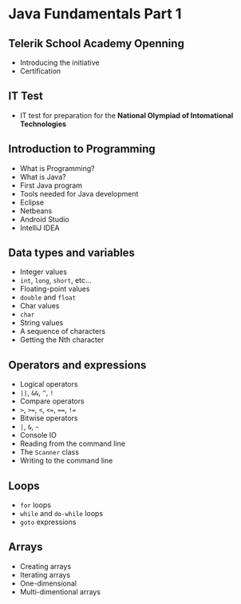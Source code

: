 # Java Fundamentals Part 1

##  Telerik School Academy Openning

*   Introducing the initiative
*   Certification

##  IT Test

*   IT test for preparation for the **National Olympiad of Intomational Technologies**

##  Introduction to Programming

*   What is Programming?
*   What is Java?
*   First Java program
*   Tools needed for Java development
  *   Eclipse
  *   Netbeans
  *   Android Studio
  *   IntelliJ IDEA

##  Data types and variables

*   Integer values
  *   `int`, `long`, `short`, etc...
*   Floating-point values
  *   `double` and `float`
*   Char values
  *   `char`
*   String values
  * A sequence of characters
  * Getting the Nth character

##  Operators and expressions

*   Logical operators
  *   `||`, `&&`, `^`, `!`
*   Compare operators
  *   `>`, `>=`, `<`, `<=`, `==`, `!=`
*   Bitwise operators
  *   `|`, `&`, `~`
*   Console IO
  *   Reading from the command line
  *   The `Scanner` class
*   Writing to the command line

##  Loops
*   `for` loops
*   `while` and `do-while` loops
*   `goto` expressions

##  Arrays

* Creating arrays
* Iterating arrays
* One-dimensional
* Multi-dimentional arrays
